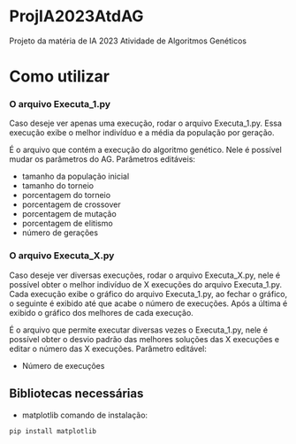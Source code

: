 # ProjIA2023AtdAG
Projeto da matéria de IA 2023 Atividade de Algoritmos Genéticos

# Como utilizar

### O arquivo Executa_1.py
Caso deseje ver apenas uma execução, rodar o arquivo Executa_1.py. Essa execução exibe o melhor indivíduo  e a média da população por geração.

É o arquivo que contém a execução do algoritmo genético. Nele é possível mudar os parâmetros do AG. Parâmetros editáveis:

* tamanho da população inicial
* tamanho do torneio
* porcentagem do torneio
* porcentagem de crossover
* porcentagem de mutação
* porcentagem de elitismo
* número de gerações

### O arquivo Executa_X.py
Caso deseje ver diversas execuções, rodar o arquivo Executa_X.py, nele é possível obter o melhor indivíduo de X execuções do arquivo Executa_1.py. Cada execução exibe o gráfico do arquivo Executa_1.py, ao fechar o gráfico, o seguinte é exibido até que acabe o número de execuções. Após a última é exibido o gráfico dos melhores de cada execução.

É o arquivo que permite executar diversas vezes o Executa_1.py, nele é possível obter o desvio padrão das melhores soluções das X execuções e editar o número das X execuções. Parâmetro editável:

* Número de execuções


## Bibliotecas necessárias

- matplotlib comando de instalação: 
```
pip install matplotlib
```